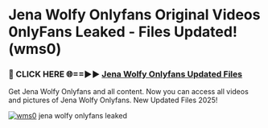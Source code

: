 # Jena Wolfy Onlyfans Original Videos 0nlyFans Leaked - Files Updated! (wms0)

<h3>🔴 CLICK HERE 🌐==►► <a href="https://best4dudes.click/HH4t6V" rel="nofollow">Jena Wolfy Onlyfans Updated Files</a></h3>

Get Jena Wolfy Onlyfans and all content. Now you can access all videos and pictures of Jena Wolfy Onlyfans. New Updated Files 2025!

[![wms0](https://github.com/user-attachments/assets/8c521d6e-e6e3-4a75-9320-d58ab9d79d5b)](https://best4dudes.click/HH4t6V)
jena wolfy onlyfans leaked